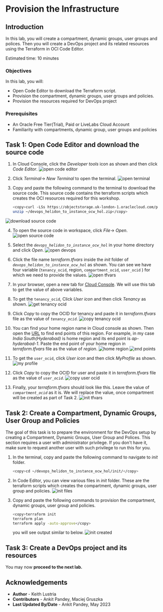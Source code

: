 # Provision the Infrastructure

## Introduction

In this lab, you will create a compartment, dynamic groups, user groups and polices. Then you will create a DevOps project and its related resources using the Terraform in OCI Code Editor.

Estimated time: 10 minutes

### Objectives

In this lab, you will:

* Open Code Editor to download the Terraform script.
* Provision the compartment, dynamic groups, user groups and policies.
* Provision the resources required for DevOps project

### Prerequisites

* An Oracle Free Tier(Trial), Paid or LiveLabs Cloud Account
* Familiarity with compartments, dynamic group, user groups and policies

## Task 1: Open Code Editor and download the source code

1. In Cloud Console, click the *Developer tools* icon as shown and then click *Code Editor*.
![open code editor](images/open-codeeditor.png)

2. Click *Terminal*-> *New Terminal* to open the terminal.
![open terminal](images/open-terminal.png)

3. Copy and paste the following command to the terminal to download the source code. This source code contains the terraform scripts which creates the OCI resources required for this workshop. 

    ```bash
    <copy>curl -LSs https://objectstorage.uk-london-1.oraclecloud.com/p/p6rJ_WzkJq_THpuLmDPqyX0gcHYj-R_G25A4W0tMTsoV5pDbeQoqgegIK_PL6395/n/lrv4zdykjqrj/b/ankit-bucket/o/devops_helidon_to_instance_ocw_hol.zip >~/devops_helidon_to_instance_ocw_hol.zip
    unzip ~/devops_helidon_to_instance_ocw_hol.zip</copy>
    ```
![download source code](images/download-sourcecode.png)

4. To open the source code in workspace, click *File*-> *Open*.
![open source code](images/open-sourcecode.png)

5. Select the *`devops_helidon_to_instance_ocw_hol`* in your home directory and click *Open*.
![open devops](images/open-devops.png)

6. Click the file name *terraform.tfvars* inside the *init* folder of *`devops_helidon_to_instance_ocw_hol`* as shown. You can see we have four variable (`tenancy_ocid`, region, `compartment_ocid`, `user_ocid` ) for which we need to provide the values. 
![open tfvars](images/open-tfvars.png)

7. In your browser, open a new tab for [Cloud Console](https://cloud.oracle.com/). We will use this tab to get the value of above variables.

8. To get the `tenancy_ocid`, Click *User icon* and then click *Tenancy* as shown.
![get tenancy ocid](images/get-tenancyocid.png)

9. Click *Copy* to copy the OCID for tenancy and paste it in *terraform.tfvars* file as the value of *`tenancy_ocid`*.
![copy tenancy ocid](images/copy-tenancyocid.png)

10. You can find your home region name in Cloud console as shown. Then open the [URL](https://docs.oracle.com/en-us/iaas/Content/Registry/Concepts/registryprerequisites.htm#Availab) to find end points of this region. For example, in my case *India South(Hyderabad)* is home region and its end point is *ap-hyderabad-1*. Paste the end point of your home region in *terraform.tfvars* file as the value of *region*.
![home region](images/home-region.png)
![end points](images/end-points.png)

11. To get the `user_ocid`, click *User icon* and then click *MyProfile* as shown.
![my profile](images/my-profile.png)

12. Click *Copy* to copy the OCID for user and paste it in *terraform.tfvars* file as the value of *`user_ocid`*.
![copy user ocid](images/copy-userocid.png)

13. Finally, your *terraform.tfvars* should look like this. Leave the value of *`compartment_ocid`* as it is. We will replace the value, once compartment will be created as part of Task 2.
![init tfvars](images/init-tfvars.png)

## Task 2: Create a Compartment, Dynamic Groups, User Group and Policies

The goal of this task is to prepare the environment for the DevOps setup by creating a Compartment, Dynamic Groups, User Group and Polices. This section requires a user with administrator privilege. If you don't have it, make sure to request another user with such privilege to run this for you.

1. In the terminal, copy and paste the following command to navigate to *init* folder.
    ```bash
    <copy>cd ~/devops_helidon_to_instance_ocw_hol/init/</copy>
    ```

2. In Code Editor, you can view various files in *init* folder. These are the terraform scripts which creates the compartment, dynamic groups, user group and policies.
![init files](images/init-files.png)

3. Copy and paste the following commands to provision the compartment, dynamic groups, user group and policies. 
    ```bash
    <copy>terraform init
    terraform plan
    terraform apply -auto-approve</copy>
    ```
    you will see output similar to below.
    ![init created](images/init-created.png)

## Task 3: Create a DevOps project and its resources



You may now **proceed to the next lab.**

## Acknowledgements

* **Author** -  Keith Lustria
* **Contributors** - Ankit Pandey, Maciej Gruszka
* **Last Updated By/Date** - Ankit Pandey, May 2023
